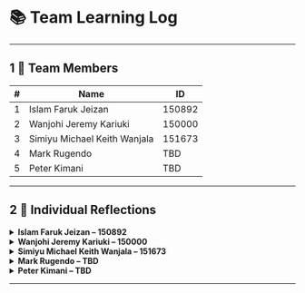 
# 📚 Team Learning Log

---

## 1  👥 Team Members

| # | Name | ID |
|---|------|----|
| 1 | Islam Faruk Jeizan | 150892 |
| 2 | Wanjohi Jeremy Kariuki | 150000 |
| 3 | Simiyu Michael Keith Wanjala | 151673 |
| 4 | Mark Rugendo | TBD |
| 5 | Peter Kimani | TBD |

---

## 2  📝 Individual Reflections

<details>
<summary><strong>Islam Faruk Jeizan – 150892</strong></summary>

### What I Learned  
- How to create branches on my repository for different changes I made.
- How to solve merge conflicts

### How I’ll Apply It  
- I will apply it in my project to resolve conflicts and update code and coordinate with others in any future projects I do in a team.

</details>

<details>
<summary><strong>Wanjohi Jeremy Kariuki – 150000</strong></summary>

### What I Learned  
- I have learnt how to connect issues to milestones
- I have learnt the different types of commits

### How I’ll Apply It  
- I will structure my project by having timelines and individual issues linked to a specific milestone which will be visible in the kanban project board. 

</details>

<details>
<summary><strong>Simiyu Michael Keith Wanjala – 151673</strong></summary>

### What I Learned  
- <TODO Point 1>  
- <TODO Point 2>  

### How I’ll Apply It  
- <TODO Application>  


</details>

<details>
<summary><strong>Mark Rugendo – TBD</strong></summary>

### What I Learned  
- <TODO Point 1>  
- <TODO Point 2>  

### How I’ll Apply It  
- <TODO Application>  

</details>

<details>
<summary><strong>Peter Kimani – TBD</strong></summary>

### What I Learned  
- <TODO Point 1>  
- <TODO Point 2>  

### How I’ll Apply It  
- <TODO Application>  

</details>

---


